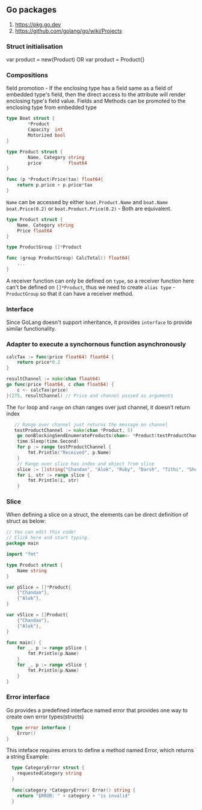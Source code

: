 ## Go packages
1. https://pkg.go.dev
2. https://github.com/golang/go/wiki/Projects

### Struct initialisation
var product = new(Product)
OR
var product = Product{}

### Compositions
field promotion - If the enclosing type has a field same as a field of
embedded type's field, then the direct access to the attribute will
render enclosing type's field value.
Fields and Methods can be promoted to the enclosing type from embedded type
```go
type Boat struct {
        *Product
        Capacity  int
        Motorized bool
}

type Product struct {
        Name, Category string
        price          float64
}

func (p *Product)Price(tax) float64{
	return p.price + p.price*tax
}
```
`Name` can be accessed by either `boat.Product.Name` and `boat.Name`
`boat.Price(0.2)` or `boat.Product.Price(0.2)` - Both are equivalent.

```go
type Product struct {
	Name, Category string
	Price float64
}

type ProductGroup []*Product

func (group ProductGroup) CalcTotal() float64{
	...
}
```
A receiver function can only be defined on `type`, so a receiver function here
can't be defined on `[]*Product`, thus we need to create `alias type` -
`ProductGroup` so that it can have a receiver method.

### Interface
Since GoLang doesn't support inheritance, it provides `interface` to provide similar functionality.

### Adapter to execute a synchornous function asynchronously
```go
calcTax := func(price float64) float64 {
	return price*0.2
}

resultChannel := make(chan float64)
go func(price float64, c chan float64) {
	c <- calcTax(price)
}(275, resultChannel) // Price and channel passed as arguments
```

The `for` loop and `range` on chan ranges over just channel, it doesn't return index
```go
   // Range over channel just returns the message on channel
   testProductChannel := make(chan *Product, 5)
	go nonBlockingSendEnumerateProducts(chan<- *Product(testProductChannel))
	time.Sleep(time.Second)
	for p := range testProductChannel {
		fmt.Println("Received", p.Name)
	}
	// Range over slice has index and object from slice
	slice := []string{"Chandan", "Alok", "Ruby", "Darsh", "Tithi", "Sheenu"}
	for i, str := range slice {
		fmt.Println(i, str)
    }
```
### Slice
When defining a slice on a struct, the elements can be direct definition of struct as below:
```go
// You can edit this code!
// Click here and start typing.
package main

import "fmt"

type Product struct {
	Name string
}

var pSlice = []*Product{
	{"Chandan"},
	{"Alok"},
}

var vSlice = []Product{
	{"Chandan"},
	{"Alok"},
}

func main() {
	for _, p := range pSlice {
		fmt.Println(p.Name)
	}
	for _, p := range vSlice {
		fmt.Println(p.Name)
	}
}

```

### Error interface
Go provides a predefined interface named error that provides one way to create own error types(structs)
```go
  type error interface {
	Error()
}
```
This inteface requires errors to define a method named Error, which returns a string
Example:
```go
  type CategoryError struct {
    requestedCategory string	
  }
  
  func(category *CategoryError) Error() string {
    return "ERROR: " + category + "is invalid"	  
  }
```